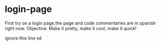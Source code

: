 # login-page
   First try on a login page,the page and code commentaries are in spanish right now. Objective: Make it pretty, make it cool, make it quick!

   ignore this line xd
